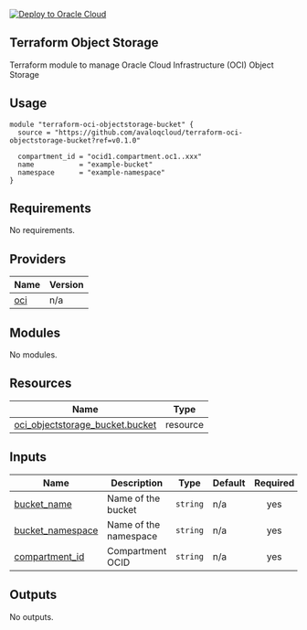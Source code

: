 [![Deploy to Oracle Cloud](https://oci-resourcemanager-plugin.plugins.oci.oraclecloud.com/latest/deploy-to-oracle-cloud.svg)](https://cloud.oracle.com/resourcemanager/stacks/create?zipUrl=https://github.com/avaloqcloud/terraform-oci-objectstorage-bucket/archive/refs/tags/v0.0.1.zip)

## Terraform Object Storage
Terraform module to manage Oracle Cloud Infrastructure (OCI) Object Storage

## Usage

```hcl
module "terraform-oci-objectstorage-bucket" {
  source = "https://github.com/avaloqcloud/terraform-oci-objectstorage-bucket?ref=v0.1.0"

  compartment_id = "ocid1.compartment.oc1..xxx"
  name           = "example-bucket"
  namespace      = "example-namespace"
}
```

## Requirements

No requirements.

## Providers

| Name | Version |
|------|---------|
| <a name="provider_oci"></a> [oci](#provider\_oci) | n/a |

## Modules

No modules.

## Resources

| Name | Type |
|------|------|
| [oci_objectstorage_bucket.bucket](https://registry.terraform.io/providers/hashicorp/oci/latest/docs/resources/objectstorage_bucket) | resource |

## Inputs

| Name | Description | Type | Default | Required |
|------|-------------|------|---------|:--------:|
| <a name="input_bucket_name"></a> [bucket\_name](#input\_bucket\_name) | Name of the bucket | `string` | n/a | yes |
| <a name="input_bucket_namespace"></a> [bucket\_namespace](#input\_bucket\_namespace) | Name of the namespace | `string` | n/a | yes |
| <a name="input_compartment_id"></a> [compartment\_id](#input\_compartment\_id) | Compartment OCID | `string` | n/a | yes |

## Outputs

No outputs.
